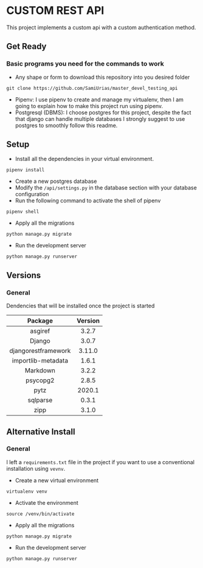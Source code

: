 # CUSTOM REST API
This project implements a custom api with a custom authentication method.

## Get Ready
### Basic programs you need for the commands to work
- Any shape or form to download this repository into you desired folder
```
git clone https://github.com/SamiUrias/master_devel_testing_api
```
- Pipenv: I use pipenv to create and manage  my virtualenv, then  I am going to explain how to make this project
run using pipenv.
- Postgresql (DBMS):  I choose postgres for this project, despite the fact that django can handle multiple databases I
strongly suggest to use postgres to smoothly follow this readme.


## Setup
- Install all the dependencies in your virtual environment.

```
pipenv install
```


- Create a new postgres database
- Modify the `/api/settings.py` in the database section with your database configuration
- Run the following command to activate the shell of pipenv
```
pipenv shell
```
- Apply all the migrations
```
python manage.py migrate
```
- Run the development server
```
python manage.py runserver
```


## Versions
### General
Dendencies that will be installed once the project is started

| Package | Version |
|:-------------:|:-----:|
|asgiref|3.2.7|
|Django|3.0.7|
|djangorestframework|3.11.0|
|importlib-metadata|1.6.1|
|Markdown|3.2.2|
|psycopg2|2.8.5|
|pytz|2020.1|
|sqlparse|0.3.1|
|zipp|3.1.0|

## Alternative Install
### General
I left a `requirements.txt` file in the project if you want to use a conventional installation using `vevnv`.
- Create a new virtual environment
```
virtualenv venv
```
- Activate the environment
```
source /venv/bin/activate
```
- Apply all the migrations
```
python manage.py migrate
```
- Run the development server
```
python manage.py runserver
```
